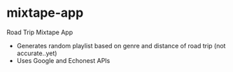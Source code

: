 # mixtape-app
Road Trip Mixtape App
- Generates random playlist based on genre and distance of road trip (not accurate..yet)
- Uses Google and Echonest APIs
